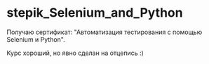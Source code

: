 # stepik_Selenium_and_Python
Получаю сертификат: "Автоматизация тестирования с помощью Selenium и Python".

Курс хороший, но явно сделан на отцепись :)



